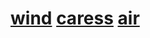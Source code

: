 # [wind](https://webmural.com/wind) [caress](https://webmural.com/love) [air](https://webmural.com/air)
